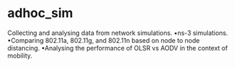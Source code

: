 # adhoc_sim
Collecting and analysing data from network simulations.
  •ns-3 simulations.
  •Comparing 802.11a, 802.11g, and 802.11n based on node to node distancing.
  •Analysing the performance of OLSR vs AODV in the context of mobility.
